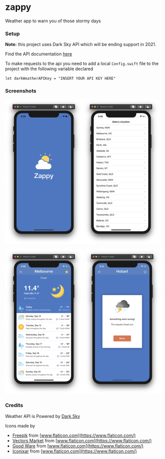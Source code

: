 # zappy
Weather app to warn you of those stormy days

### Setup

**Note:** this project uses Dark Sky API which will be ending support in 2021. 

Find the API documentation [here](https://web.archive.org/web/20200331192632/https://darksky.net/dev/docs) 

To make requests to the api you need to add a local `Config.swift` file to the project with the following variable declared
```
let darkWeatherAPIKey = "INSERT YOUR API KEY HERE"
```

### Screenshots

<img src="https://github.com/johrobbins/zappy/blob/master/Resources/LaunchScreen.png" width="250px" /><img src="https://github.com/johrobbins/zappy/blob/master/Resources/LocationScreen.png" width="250px" />

<img src="https://github.com/johrobbins/zappy/blob/master/Resources/WeatherScreen.png" width="250px" />  <img src="https://github.com/johrobbins/zappy/blob/master/Resources/ErrorHandlingScreen.png" width="250px" />

### Credits
Weather API is Powered by [Dark Sky](https://darksky.net/poweredby/)

Icons made by
- [Freepik](https://www.flaticon.com/authors/freepik) from [www.flaticon.com](https://www.flaticon.com/)
- [Vectors Market](https://www.flaticon.com/authors/vectors-market) from [www.flaticon.com](https://www.flaticon.com/)
- [Good Ware](https://www.flaticon.com/authors/good-ware) from [www.flaticon.com](https://www.flaticon.com/)
- [Iconixar](https://www.flaticon.com/authors/iconixar) from [www.flaticon.com](https://www.flaticon.com/)

